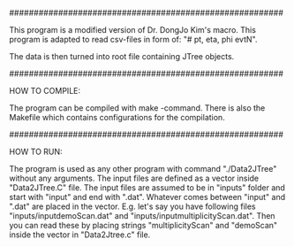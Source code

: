########################################################

This program is a modified version of Dr. DongJo Kim's
macro. This program is adapted to read csv-files in 
form of: 
"# pt,           eta,            phi             evtN".

The data is then turned into root file containing JTree
objects. 

########################################################

HOW TO COMPILE:

The program can be compiled with make -command. There is
also the Makefile which contains configurations for the 
compilation.

########################################################

HOW TO RUN:

The program is used as any other program with command
"./Data2JTree" without any arguments. The input files
are defined as a vector inside "Data2JTree.C" file. The
input files are assumed to be in "inputs" folder and 
start with "input" and end with ".dat". Whatever comes 
between "input" and ".dat" are placed in the vector. 
E.g. let's say you have following files 
"inputs/inputdemoScan.dat" and 
"inputs/inputmultiplicityScan.dat". Then you can read 
these by placing strings "multiplicityScan" and 
"demoScan" inside the vector in "Data2Jtree.c" file.
